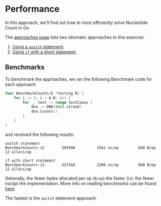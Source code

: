 # Performance

In this approach, we'll find out how to most efficiently solve Nucleotide Count in Go.

The [approaches page][approaches] lists two idiomatic approaches to this exercise:

1. [Using a `switch` statement][approach-switch-statement].
2. [Using `if` with a short statement][approach-if-with-short-statement].

## Benchmarks

To benchmark the approaches, we ran the following Benchmark code for each approach:

```go
func BenchmarkCounts(b *testing.B) {
	for i := 0; i < b.N; i++ {
		for _, test := range testCases {
			dna := DNA(test.strand)
			dna.Counts()
		}
	}
}
```

and received the following results:

```
switch statement
BenchmarkCounts-12    	  593500	      1942 ns/op	     840 B/op	      12 allocs/op

if with short statement
BenchmarkCounts-12    	  527168	      2208 ns/op	     840 B/op	      12 allocs/op
```

Generally, the fewer bytes allocated per op (`B/op`) the faster (i.e. the fewer ns/op) the implementation.
More info on reading benchmarks can be found [here][benchmark].

The fastest is the `switch` statement approach.

[approaches]: https://exercism.org/tracks/go/exercises/nucleotide-count/approaches
[approach-switch-statement]: https://exercism.org/tracks/go/exercises/nucelotide-count/approaches/switch-statement
[approach-if-with-short-statement]: https://exercism.org/tracks/go/exercises/nucelotide-count/approaches/if-with-short-statement
[benchmark]: https://www.mikenewswanger.com/posts/2018/benchmarking-in-go/
